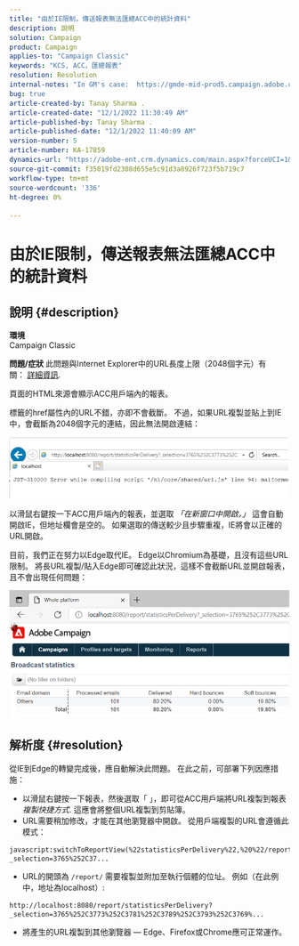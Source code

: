 ```yaml
---
title: "由於IE限制，傳送報表無法匯總ACC中的統計資料"
description: 說明
solution: Campaign
product: Campaign
applies-to: "Campaign Classic"
keywords: "KCS, ACC，匯總報表"
resolution: Resolution
internal-notes: "In GM's case:  https://gmde-mid-prod5.campaign.adobe.com//report/statisticsPerDelivery?_selection="
bug: true
article-created-by: Tanay Sharma .
article-created-date: "12/1/2022 11:30:49 AM"
article-published-by: Tanay Sharma .
article-published-date: "12/1/2022 11:40:09 AM"
version-number: 5
article-number: KA-17859
dynamics-url: "https://adobe-ent.crm.dynamics.com/main.aspx?forceUCI=1&pagetype=entityrecord&etn=knowledgearticle&id=ac6a3199-6b71-ed11-9562-6045bd006239"
source-git-commit: f35019fd2308d655e5c91d3a8926f723f5b719c7
workflow-type: tm+mt
source-wordcount: '336'
ht-degree: 0%

---
```


# 由於IE限制，傳送報表無法匯總ACC中的統計資料

## 說明 {#description}

<b>環境</b><br>Campaign Classic<br>

<b>問題/症狀</b>
此問題與Internet Explorer中的URL長度上限（2048個字元）有關： [詳細資訊](https://support.microsoft.com/en-us/topic/maximum-url-length-is-2-083-characters-in-internet-explorer-174e7c8a-6666-f4e0-6fd6-908b53c12246).

頁面的HTML來源會顯示ACC用戶端內的報表。

標籤的href屬性內的URL不錯，亦即不會截斷。 不過，如果URL複製並貼上到IE中，會截斷為2048個字元的連結，因此無法開啟連結：

![](assets/___ae6a3199-6b71-ed11-9562-6045bd006239___.png)

以滑鼠右鍵按一下ACC用戶端內的報表，並選取 *「在新窗口中開啟。」* 這會自動開啟IE，但地址欄會是空的。 如果選取的傳送較少且步驟重複，IE將會以正確的URL開啟。

目前，我們正在努力以Edge取代IE。 Edge以Chromium為基礎，且沒有這些URL限制。 將長URL複製/貼入Edge即可確認此狀況，這樣不會截斷URL並開啟報表，且不會出現任何問題：

![](assets/___b06a3199-6b71-ed11-9562-6045bd006239___.png)


## 解析度 {#resolution}


從IE到Edge的轉變完成後，應自動解決此問題。 在此之前，可部署下列因應措施：

- 以滑鼠右鍵按一下報表，然後選取「 」，即可從ACC用戶端將URL複製到報表 *複製快捷方式*. 這應會將整個URL複製到剪貼簿。
- URL需要稍加修改，才能在其他瀏覽器中開啟。 從用戶端複製的URL會遵循此模式：



```
javascript:switchToReportView(%22statisticsPerDelivery%22,%20%22/report/statisticsPerDelivery?_selection=3765%252C37...
```


- URL的開頭為 `/report/` 需要複製並附加至執行個體的位址。 例如（在此例中，地址為localhost）:



```
http://localhost:8080/report/statisticsPerDelivery?_selection=3765%252C3773%252C3781%252C3789%252C3793%252C3769%...
```


- 將產生的URL複製到其他瀏覽器 — Edge、Firefox或Chrome應可正常運作。

